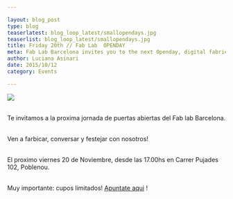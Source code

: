 ```yaml
---

layout: blog_post
type: blog
teaserlatest: blog_loop_latest/smallopendays.jpg
teaserlist: blog_loop_latest/smallopendays.jpg
title: Friday 20th // Fab Lab  OPENDAY
meta: Fab Lab Barcelona invites you to the next Openday, digital fabrication for everybody.
author: Luciana Asinari
date: 2015/10/12
category: Events

---
```

<img src="{{site.baseurl}}{{ site.url }}/img/blog/blog_loop_latest/smallopendays.jpg">

<br>Te invitamos a la proxima jornada de puertas abiertas del Fab lab Barcelona.

<br>Ven a farbicar, conversar y festejar con nosotros!

<br>El proximo viernes 20 de Noviembre, desde las 17.00hs en Carrer Pujades 102, Poblenou.


<br>Muy importante: cupos limitados! <a target="_blank" href="https://docs.google.com/a/iaac.net/forms/d/1MJAREBja3GWx8qnD0lgA_QXMdN3wVR_UNkfZn3Ms-sU/viewform"><u>Apuntate aqui</u></a> !






